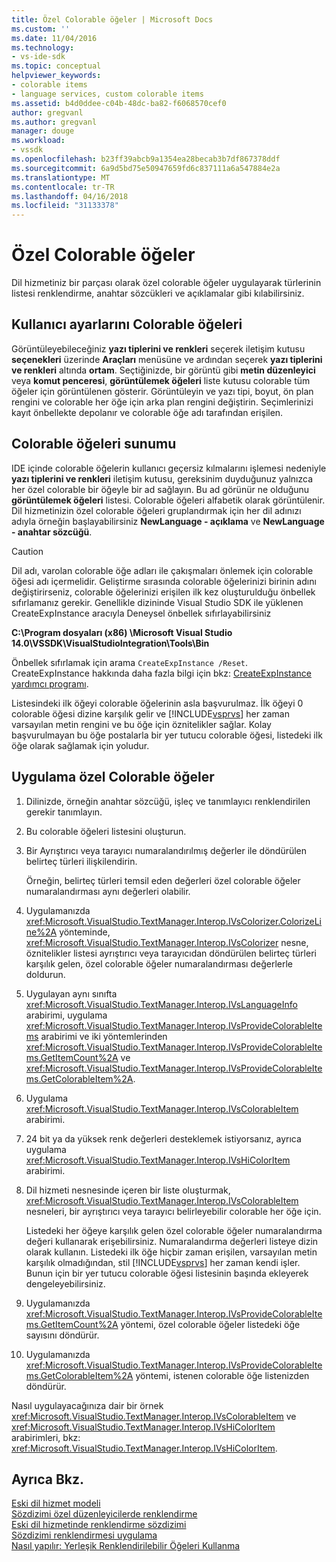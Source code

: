 ```yaml
---
title: Özel Colorable öğeler | Microsoft Docs
ms.custom: ''
ms.date: 11/04/2016
ms.technology:
- vs-ide-sdk
ms.topic: conceptual
helpviewer_keywords:
- colorable items
- language services, custom colorable items
ms.assetid: b4d0ddee-c04b-48dc-ba82-f6068570cef0
author: gregvanl
ms.author: gregvanl
manager: douge
ms.workload:
- vssdk
ms.openlocfilehash: b23ff39abcb9a1354ea28becab3b7df867378ddf
ms.sourcegitcommit: 6a9d5bd75e50947659fd6c837111a6a547884e2a
ms.translationtype: MT
ms.contentlocale: tr-TR
ms.lasthandoff: 04/16/2018
ms.locfileid: "31133378"
---
```

# <a name="custom-colorable-items"></a>Özel Colorable öğeler
Dil hizmetiniz bir parçası olarak özel colorable öğeler uygulayarak türlerinin listesi renklendirme, anahtar sözcükleri ve açıklamalar gibi kılabilirsiniz.  
  
## <a name="user-settings-of-colorable-items"></a>Kullanıcı ayarlarını Colorable öğeleri  
 Görüntüleyebileceğiniz **yazı tiplerini ve renkleri** seçerek iletişim kutusu **seçenekleri** üzerinde **Araçları** menüsüne ve ardından seçerek **yazı tiplerini ve renkleri** altında **ortam**. Seçtiğinizde, bir görüntü gibi **metin düzenleyici** veya **komut penceresi**, **görüntülemek öğeleri** liste kutusu colorable tüm öğeler için görüntülenen gösterir. Görüntüleyin ve yazı tipi, boyut, ön plan rengini ve colorable her öğe için arka plan rengini değiştirin. Seçimlerinizi kayıt önbellekte depolanır ve colorable öğe adı tarafından erişilen.  
  
## <a name="presentation-of-colorable-items"></a>Colorable öğeleri sunumu  
 IDE içinde colorable öğelerin kullanıcı geçersiz kılmalarını işlemesi nedeniyle **yazı tiplerini ve renkleri** iletişim kutusu, gereksinim duyduğunuz yalnızca her özel colorable bir öğeyle bir ad sağlayın. Bu ad görünür ne olduğunu **görüntülemek öğeleri** listesi. Colorable öğeleri alfabetik olarak görüntülenir. Dil hizmetinizin özel colorable öğeleri gruplandırmak için her dil adınızı adıyla örneğin başlayabilirsiniz **NewLanguage - açıklama** ve **NewLanguage - anahtar sözcüğü**.  
  
> [!CAUTION]
>  Dil adı, varolan colorable öğe adları ile çakışmaları önlemek için colorable öğesi adı içermelidir. Geliştirme sırasında colorable öğelerinizi birinin adını değiştirirseniz, colorable öğelerinizi erişilen ilk kez oluşturulduğu önbellek sıfırlamanız gerekir. Genellikle dizininde Visual Studio SDK ile yüklenen CreateExpInstance aracıyla Deneysel önbellek sıfırlayabilirsiniz  
>   
>  **C:\Program dosyaları (x86) \Microsoft Visual Studio 14.0\VSSDK\VisualStudioIntegration\Tools\Bin**  
>   
>  Önbellek sıfırlamak için arama `CreateExpInstance /Reset`. CreateExpInstance hakkında daha fazla bilgi için bkz: [CreateExpInstance yardımcı programı](../../extensibility/internals/createexpinstance-utility.md).  
  
 Listesindeki ilk öğeyi colorable öğelerinin asla başvurulmaz. İlk öğeyi 0 colorable öğesi dizine karşılık gelir ve [!INCLUDE[vsprvs](../../code-quality/includes/vsprvs_md.md)] her zaman varsayılan metin rengini ve bu öğe için öznitelikler sağlar. Kolay başvurulmayan bu öğe postalarla bir yer tutucu colorable öğesi, listedeki ilk öğe olarak sağlamak için yoludur.  
  
## <a name="implementing-custom-colorable-items"></a>Uygulama özel Colorable öğeler  
  
1.  Dilinizde, örneğin anahtar sözcüğü, işleç ve tanımlayıcı renklendirilen gerekir tanımlayın.  
  
2.  Bu colorable öğeleri listesini oluşturun.  
  
3.  Bir Ayrıştırıcı veya tarayıcı numaralandırılmış değerler ile döndürülen belirteç türleri ilişkilendirin.  
  
     Örneğin, belirteç türleri temsil eden değerleri özel colorable öğeler numaralandırması aynı değerleri olabilir.  
  
4.  Uygulamanızda <xref:Microsoft.VisualStudio.TextManager.Interop.IVsColorizer.ColorizeLine%2A> yönteminde, <xref:Microsoft.VisualStudio.TextManager.Interop.IVsColorizer> nesne, öznitelikler listesi ayrıştırıcı veya tarayıcıdan döndürülen belirteç türleri karşılık gelen, özel colorable öğeler numaralandırması değerlerle doldurun.  
  
5.  Uygulayan aynı sınıfta <xref:Microsoft.VisualStudio.TextManager.Interop.IVsLanguageInfo> arabirimi, uygulama <xref:Microsoft.VisualStudio.TextManager.Interop.IVsProvideColorableItems> arabirimi ve iki yöntemlerinden <xref:Microsoft.VisualStudio.TextManager.Interop.IVsProvideColorableItems.GetItemCount%2A> ve <xref:Microsoft.VisualStudio.TextManager.Interop.IVsProvideColorableItems.GetColorableItem%2A>.  
  
6.  Uygulama <xref:Microsoft.VisualStudio.TextManager.Interop.IVsColorableItem> arabirimi.  
  
7.  24 bit ya da yüksek renk değerleri desteklemek istiyorsanız, ayrıca uygulama <xref:Microsoft.VisualStudio.TextManager.Interop.IVsHiColorItem> arabirimi.  
  
8.  Dil hizmeti nesnesinde içeren bir liste oluşturmak, <xref:Microsoft.VisualStudio.TextManager.Interop.IVsColorableItem> nesneleri, bir ayrıştırıcı veya tarayıcı belirleyebilir colorable her öğe için.  
  
     Listedeki her öğeye karşılık gelen özel colorable öğeler numaralandırma değeri kullanarak erişebilirsiniz. Numaralandırma değerleri listeye dizin olarak kullanın. Listedeki ilk öğe hiçbir zaman erişilen, varsayılan metin karşılık olmadığından, stil [!INCLUDE[vsprvs](../../code-quality/includes/vsprvs_md.md)] her zaman kendi işler. Bunun için bir yer tutucu colorable öğesi listesinin başında ekleyerek dengeleyebilirsiniz.  
  
9. Uygulamanızda <xref:Microsoft.VisualStudio.TextManager.Interop.IVsProvideColorableItems.GetItemCount%2A> yöntemi, özel colorable öğeler listedeki öğe sayısını döndürür.  
  
10. Uygulamanızda <xref:Microsoft.VisualStudio.TextManager.Interop.IVsProvideColorableItems.GetColorableItem%2A> yöntemi, istenen colorable öğe listenizden döndürür.  
  
 Nasıl uygulayacağınıza dair bir örnek <xref:Microsoft.VisualStudio.TextManager.Interop.IVsColorableItem> ve <xref:Microsoft.VisualStudio.TextManager.Interop.IVsHiColorItem> arabirimleri, bkz: <xref:Microsoft.VisualStudio.TextManager.Interop.IVsHiColorItem>.  
  
## <a name="see-also"></a>Ayrıca Bkz.  
 [Eski dil hizmet modeli](../../extensibility/internals/model-of-a-legacy-language-service.md)   
 [Sözdizimi özel düzenleyicilerde renklendirme](../../extensibility/syntax-coloring-in-custom-editors.md)   
 [Eski dil hizmetinde renklendirme sözdizimi](../../extensibility/internals/syntax-coloring-in-a-legacy-language-service.md)   
 [Sözdizimi renklendirmesi uygulama](../../extensibility/internals/implementing-syntax-coloring.md)   
 [Nasıl yapılır: Yerleşik Renklendirilebilir Öğeleri Kullanma](../../extensibility/internals/how-to-use-built-in-colorable-items.md)